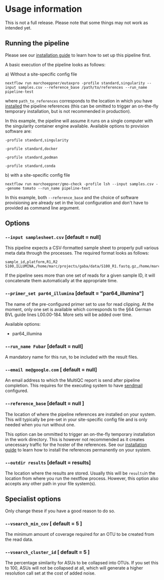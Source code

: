 # Usage information

This is not a full release. Please note that some things may not work as intended yet. 

## Running the pipeline

Please see our [installation guide](installation.md) to learn how to set up this pipeline first. 

A basic execution of the pipeline looks as follows:

a) Without a site-specific config file

```
nextflow run marchoeppner/eutaxpro -profile standard,singularity --input samples.csv --reference_base /path/to/references --run_name pipeline-test
```
where `path_to_references` corresponds to the location in which you have [installed](installation.md) the pipeline references (this can be omitted to trigger an on-the-fly temporary installation, but is not recommended in production). 

In this example, the pipeline will assume it runs on a single computer with the singularity container engine available. Available options to provision software are:

`-profile standard,singularity`

`-profile standard,docker` 

`-profile standard,podman` 

`-profile standard,conda` 

b) with a site-specific config file

```
nextflow run marchoeppner/gmo-check -profile lsh --input samples.csv --genome tomato --run_name pipeline-text
```

In this example, both `--reference_base` and the choice of software provisioning are already set in the local configuration and don't have to provided as command line argument. 

## Options

### `--input samplesheet.csv` [default = null]

This pipeline expects a CSV-formatted sample sheet to properly pull various meta data through the processes. The required format looks as follows:

```
sample_id,platform,R1,R2
S100,ILLUMINA,/home/marc/projects/gaba/data/S100_R1.fastq.gz,/home/marc/projects/gaba/data/S100_R2.fastq.gz
```

If the pipeline sees more than one set of reads for a given sample ID, it will concatenate them automatically at the appropriate time. 

### `--primer_set par64_illumina` [default = "par64_illumina"]

The name of the pre-configured primer set to use for read clipping. At the moment, only one set is available which corresponds to the §64 German BVL guide lines L00.00-184. More sets will be added over time.

Available options:

- par64_illumina

### `--run_name Fubar` [default = null]

A mandatory name for this run, to be included with the result files. 

### `--email me@google.com` [ default = null]

An email address to which the MultiQC report is send after pipeline completion. This requires for the executing system to have [sendmail](https://rimuhosting.com/support/settingupemail.jsp?mta=sendmail) configured. 


### `--reference_base` [default = null ]

The location of where the pipeline references are installed on your system. This will typically be pre-set in your site-specific config file and is only needed when you run without one. 

This option can be ommitted to trigger an on-the-fly temporary installation in the work directory. This is however not recommended as it creates unecessary traffic for the hoster of the references. See our [installation guide](installation.md) to learn how to install the references permanently on your system.

### `--outdir results` [default = results]

The location where the results are stored. Usually this will be `results`in the location from where you run the nextflow process. However, this option also accepts any other path in your file system(s). 

## Specialist options

Only change these if you have a good reason to do so. 

### `--vsearch_min_cov` [ default = 5 ]
The minimum amount of coverage required for an OTU to be created from the read data. 

### `--vsearch_cluster_id` [ default = 5 ]
The percentage similarity for ASUs to be collapsed into OTUs. If you set this to 100, ASUs will not be collapsed at all, which will generate a higher resolution call set at the cost of added noise. 
